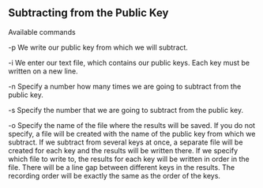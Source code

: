 ## Subtracting from the Public Key


Available commands

-p We write our public key from which we will subtract. 

-i We enter our text file, which contains our public keys. Each key must be written on a new line.

-n Specify a number how many times we are going to subtract from the public key.

-s Specify the number that we are going to subtract from the public key.

-o Specify the name of the file where the results will be saved. If you do not specify, a file will be created with the name of the public key from which we subtract. If we subtract from several keys at once, a separate file will be created for each key and the results will be written there. If we specify which file to write to, the results for each key will be written in order in the file. There will be a line gap between different keys in the results. The recording order will be exactly the same as the order of the keys.
